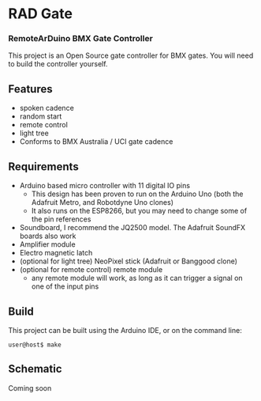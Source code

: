 # RAD Gate
### RemoteArDuino BMX Gate Controller

This project is an Open Source gate controller for BMX gates. You will need to build the controller yourself.

## Features

- spoken cadence
- random start
- remote control
- light tree
- Conforms to BMX Australia / UCI gate cadence

## Requirements

- Arduino based micro controller with 11 digital IO pins
  - This design has been proven to run on the Arduino Uno (both the Adafruit Metro, and Robotdyne Uno clones)
  - It also runs on the ESP8266, but you may need to change some of the pin references
- Soundboard, I recommend the JQ2500 model. The Adafruit SoundFX boards also work
- Amplifier module
- Electro magnetic latch
- (optional for light tree) NeoPixel stick (Adafruit or Banggood clone)
- (optional for remote control) remote module
  - any remote module will work, as long as it can trigger a signal on one of the input pins

## Build

This project can be built using the Arduino IDE, or on the command line:

````
user@host$ make
````

## Schematic

Coming soon
